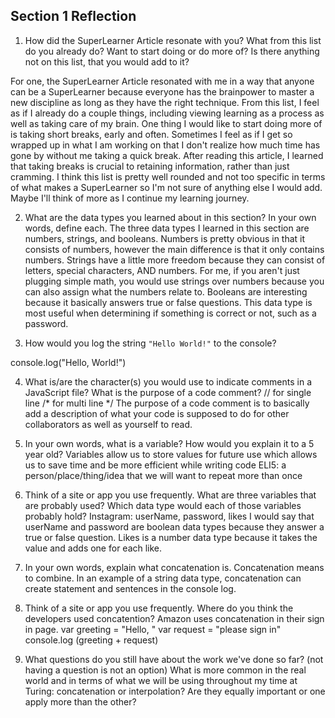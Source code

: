 ## Section 1 Reflection

1. How did the SuperLearner Article resonate with you? What from this list do you already do? Want to start doing or do more of? Is there anything not on this list, that you would add to it?

For one, the SuperLearner Article resonated with me in a way that anyone can be a SuperLearner because everyone has the brainpower to master a new discipline as long as they have the right technique.
From this list, I feel as if I already do a couple things, including viewing learning as a process as well as taking care of my brain. One thing I would like to start doing more of is taking short breaks, early and often. Sometimes I feel as if I get so wrapped up in what I am working on that I don't realize how much time has gone by without me taking a quick break. After reading this article, I learned that taking breaks is crucial to retaining information, rather than just cramming. I think this list is pretty well rounded and not too specific in terms of what makes a SuperLearner so I'm not sure of anything else I would add. Maybe I'll think of more as I continue my learning journey.

2. What are the data types you learned about in this section? In your own words, define each.
The three data types I learned in this section are numbers, strings, and booleans. Numbers is pretty obvious in that it consists of numbers, however the main difference is that it only contains numbers.
Strings have a little more freedom because they can consist of letters, special characters, AND numbers. For me, if you aren't just plugging simple math, you would use strings over numbers because you can also assign what the numbers relate to.
Booleans are interesting because it basically answers true or false questions. This data type is most useful when determining if something is correct or not, such as a password.

3. How would you log the string `"Hello World!"` to the console?

console.log("Hello, World!")

4. What is/are the character(s) you would use to indicate comments in a JavaScript file? What is the purpose of a code comment?
// for single line
/* for multi line */
The purpose of a code comment is to basically add a description of what your code is supposed to do for other collaborators as well as yourself to read.

5. In your own words, what is a variable? How would you explain it to a 5 year old?
Variables allow us to store values for future use which allows us to save time and be more efficient while writing code
ELI5: a person/place/thing/idea that we will want to repeat more than once

6. Think of a site or app you use frequently. What are three variables that are probably used? Which data type would each of those variables probably hold?
Instagram: userName, password, likes
I would say that userName and password are boolean data types because they answer a true or false question. Likes is a number data type because it takes the value and adds one for each like.


7. In your own words, explain what concatenation is.
Concatenation means to combine. In an example of a string data type, concatenation can create statement and sentences in the console log.

8. Think of a site or app you use frequently. Where do you think the developers used concatention?
Amazon uses concatenation in their sign in page.
var greeting = "Hello, "
var request = "please sign in"
console.log (greeting + request)


9. What questions do you still have about the work we've done so far? (not having a question is not an option)
What is more common in the real world and in terms of what we will be using throughout my time at Turing: concatenation or interpolation? Are they equally important or one apply more than the other?
